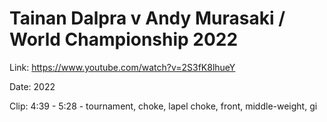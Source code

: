 # Tainan Dalpra v Andy Murasaki / World Championship 2022

Link: https://www.youtube.com/watch?v=2S3fK8lhueY

Date: 2022

Clip: 4:39 - 5:28 - tournament, choke, lapel choke, front, middle-weight, gi
